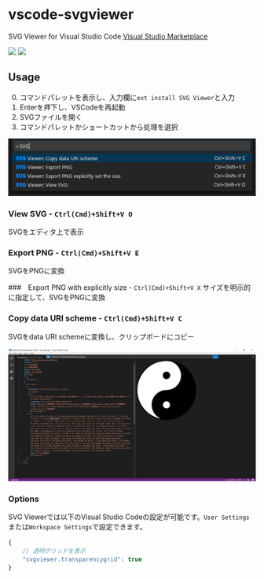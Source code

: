 # vscode-svgviewer
SVG Viewer for Visual Studio Code
[Visual Studio Marketplace](https://marketplace.visualstudio.com/items/cssho.vscode-svgviewer)

[![](http://vsmarketplacebadge.apphb.com/version/cssho.vscode-svgviewer.svg)](https://marketplace.visualstudio.com/items?itemName=cssho.vscode-svgviewer)
[![](http://vsmarketplacebadge.apphb.com/installs/cssho.vscode-svgviewer.svg)](https://marketplace.visualstudio.com/items?itemName=cssho.vscode-svgviewer)

## Usage 
0. コマンドパレットを表示し、入力欄に`ext install SVG Viewer`と入力
0. Enterを押下し、VSCodeを再起動
0. SVGファイルを開く
0. コマンドパレットかショートカットから処理を選択

![palette](img/palette.png)

### View SVG - `Ctrl(Cmd)+Shift+V O`
SVGをエディタ上で表示

### Export PNG - `Ctrl(Cmd)+Shift+V E`
SVGをPNGに変換

###　Export PNG with explicitly size - `Ctrl(Cmd)+Shift+V X`
サイズを明示的に指定して、SVGをPNGに変換

### Copy data URI scheme - `Ctrl(Cmd)+Shift+V C`
SVGをdata URI schemeに変換し、クリップボードにコピー

![preview](img/preview.png)

### Options
SVG Viewerでは以下のVisual Studio Codeの設定が可能です。`User Settings`または`Workspace Settings`で設定できます。

```javascript
{
    // 透明グリッドを表示
	"svgviewer.transparencygrid": true
}
```
